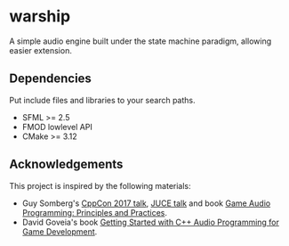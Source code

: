 # warship

A simple audio engine built under the state machine paradigm, allowing easier extension.

## Dependencies
Put include files and libraries to your search paths.
- SFML >= 2.5
- FMOD lowlevel API
- CMake >= 3.12

## Acknowledgements
This project is inspired by the following materials:
- Guy Somberg's [CppCon 2017 talk](https://www.youtube.com/watch?v=M8Bd7uHH4Yg), [JUCE talk](https://www.youtube.com/watch?v=jY3tPM1oNyU) and book [Game Audio Programming: Principles and Practices](https://www.crcpress.com/Game-Audio-Programming-2-Principles-and-Practices/Somberg/p/book/9781138068919).
- David Goveia's book [Getting Started with C++ Audio Programming for Game Development](https://www.packtpub.com/game-development/getting-started-c-audio-programming-game-development).